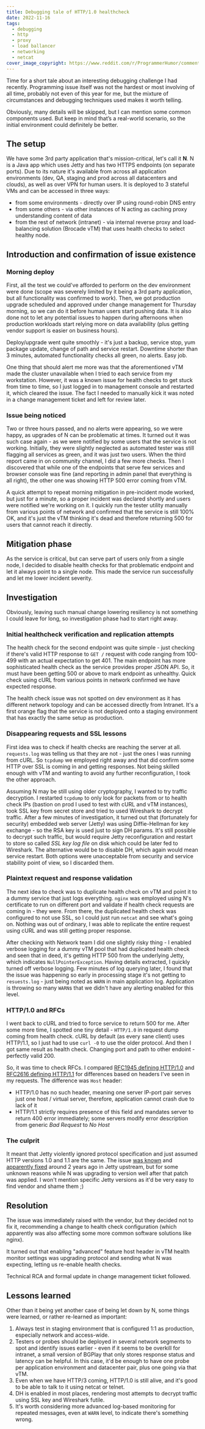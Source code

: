```yaml
---
title: Debugging tale of HTTP/1.0 healthcheck
date: 2022-11-16
tags:
  - debugging
  - http
  - proxy 
  - load ballancer
  - networking
  - netcat
cover_image_copyright: https://www.reddit.com/r/ProgrammerHumor/comments/g5i5zp/netcat/
---
```


Time for a short tale about an interesting debugging challenge I had recently. Programming issue itself was not the hardest or most involving of all time, probably not even of this year for me, but the mixture of circumstances and debugging techniques used makes it worth telling.

Obviously, many details will be skipped, but I can mention some common components used. But keep in mind that’s a real-world scenario, so the initial environment could definitely be better.

<!--more-->

## The setup

We have some 3rd party application that's mission-critical, let's call it **N**. N is a Java app which uses Jetty and has two HTTPS endpoints (on separate ports). Due to its nature it's available from across all application environments (dev, QA, staging and prod across all datacenters and clouds), as well as over VPN for human users. It is deployed to 3 stateful VMs and can be accessed in three ways: 
- from some environments - directly over IP using round-robin DNS entry
- from some others - via other instances of N acting as caching proxy understanding content of data 
- from the rest of network (intranet) - via internal reverse proxy and load-balancing solution (Brocade vTM) that uses health checks to select healthy node.

## Introduction and confirmation of issue existence

### Morning deploy

First, all the test we could've afforded to perform on the dev environment were done (scope was severely limited by it being a 3rd party application, but all functionality was confirmed to work). Then, we got production upgrade scheduled and approved under change management for Thursday morning, so we can do it before human users start pushing data. It is also done not to let any potential issues to happen during afternoons when production workloads start relying more on data availability (plus getting vendor support is easier on business hours). 

Deploy/upgrade went quite smoothly - it's just a backup, service stop, yum package update, change of path and service restart. Downtime shorter than 3 minutes, automated functionality checks all green, no alerts. Easy job. 

One thing that should alert me more was that the aforementioned vTM made the cluster unavailable when I tried to each service from my workstation. However, it was a known issue for health checks to get stuck from time to time, so I just logged in to management console and restarted it, which cleared the issue. The fact I needed to manually kick it was noted in a change management ticket and left for review later.

### Issue being noticed

Two or three hours passed, and no alerts were appearing, so we were happy, as upgrades of N can be problematic at times. It turned out it was such case again - as we were notified by some users that the service is not working. Initially, they were slightly neglected as automated tester was still flagging all services as green, and it was just two users. When the third report came in on community channel, I did a few more checks. Then I discovered that while one of the endpoints that serve few services and browser console was fine (and reporting in admin panel that everything is all right), the other one was showing HTTP 500 error coming from vTM.

A quick attempt to repeat morning mitigation in pre-incident mode worked, but just for a minute, so a proper incident was declared shortly and users were notified we're working on it. I quickly run the tester utility manually from various points of network and confirmed that the service is still 100% OK, and it's just the vTM thinking it's dead and therefore returning 500 for users that cannot reach it directly.

## Mitigation phase

As the service is critical, but can serve part of users only from a single node, I decided to disable health checks for that problematic endpoint and let it always point to a single node. This made the service run successfully and let me lower incident severity.

## Investigation

Obviously, leaving such manual change lowering resiliency is not something I could leave for long, so investigation phase had to start right away.

### Initial healthcheck verification and replication attempts

The health check for the second endpoint was quite simple - just checking if there's valid HTTP response to `GET /` request with code ranging from 100-499 with an actual expectation to get 401. The main endpoint has more sophisticated health check as the service provides proper JSON API. So, it must have been getting 500 or above to mark endpoint as unhealthy. Quick check using cURL from various points in network confirmed we have expected response.

The health check issue was not spotted on dev environment as it has different network topology and can be accessed directly from Intranet. It's a first orange flag that the service is not deployed onto a staging environment that has exactly the same setup as production.


### Disappearing requests and SSL lessons

First idea was to check if health checks are reaching the server at all. `requests.log` was telling us that they are not - just the ones I was running from cURL. So `tcpdump` we employed right away and that did confirm some HTTP over SSL is coming in and getting responses. Not being skilled enough with vTM and wanting to avoid any further reconfiguration, I took the other approach. 

Assuming N may be still using older cryptography, I wanted to try traffic decryption. I restarted `tcpdump` to only look for packets from or to health check IPs (bastion on prod I used to test with cURL and vTM instances), took SSL key from secret store and tried to used Wireshark to decrypt traffic. After a few minutes of investigation, it turned out that (fortunately for security) embedded web server (Jetty) was using Diffie-Hellman for key exchange - so the RSA key is used just to sign DH params. It's still possible to decrypt such traffic, but would require Jetty reconfiguration and restart to store so called *SSL key log file* on disk which could be later fed to Wireshark. The alternative would be to disable DH, which again would mean service restart. Both options were unacceptable from security and service stability point of view, so I discarded them. 

### Plaintext request and response validation

The next idea to check was to duplicate health check on vTM and point it to a dummy service that just logs everything. `nginx` was employed using N's certificate to run on different port and validate if health check requests are coming in - they were. From there, the duplicated health check was configured to not use SSL, so I could just run `netcat` and see what's going on. Nothing was out of ordinary, I was able to replicate the entire request using cURL and was still getting proper response.

After checking with Network team I did one slightly risky thing - I enabled verbose logging for a dummy vTM pool that had duplicated health check and seen that in deed, it's getting HTTP 500 from the underlying Jetty, which indicates `NullPointerException`. Having details extracted, I quickly turned off verbose logging. Few minutes of log querying later, I found that the issue was happening so early in processing stage it's not getting to `resuests.log` - just being noted as `WARN` in main application log. Application is throwing so many `WARN`s that we didn't have any alerting enabled for this level. 

### HTTP/1.0 and RFCs

I went back to cURL and tried to force service to return 500 for me. After some more time, I spotted one tiny detail -  `HTTP/1.0` in request dump coming from health check. cURL by default (as every sane client) uses HTTP/1.1, so I just had to use `curl -0` to use the older protocol. And then I got same result as health check. Changing port and path to other endoint - perfectly valid 200.

So, it was time to check RFCs. I compared [RFC1945 defining HTTP/1.0](https://www.rfc-editor.org/rfc/rfc1945.html) and [RFC2616 defining HTTP/1.1](https://www.rfc-editor.org/rfc/rfc2616) for differences based on headers I've seen in my requests. The difference was `Host` header:

- HTTP/1.0 has no such header, meaning one server IP-port pair serves just one host / virtual server, therefore, application cannot crash due to lack of it
- HTTP/1.1 strictly requires presence of this field and mandates server to return 400 error immediately; some servers modify error description from generic *Bad Request* to *No Host*

### The culprit

It meant that Jetty violently ignored protocol specification and just assumed HTTP versions 1.0 and 1.1 are the same. The issue [was known](https://github.com/eclipse/jetty.project/issues/5443) and [apparently fixed](https://github.com/eclipse/jetty.project/pull/5445) around 2 years ago in Jetty upstream, but for some unknown reasons while N was upgrading to version well after that patch was applied. I won't mention specific Jetty versions as it'd be very easy to find vendor and shame them ;) 

## Resolution

The issue was immediately raised with the vendor, but they decided not to fix it, recommending a change to health check configuration (which apparently was also affecting some more common software solutions like nginx).

It turned out that enabling "advanced" feature host header in vTM health monitor settings was upgrading protocol and sending what N was expecting, letting us re-enable health checks.

Technical RCA and formal update in change management ticket followed.

## Lessons learned

Other than it being yet another case of being let down by N, some things were learned, or rather re-learned as important:

1. Always test in staging environment that is configured 1:1 as production, especially network and access-wide.
1. Testers or probes should be deployed in several network segments to spot and identify issues earlier - even if it seems to be overkill for intranet, a small version of BGPlay that only stores response status and latency can be helpful. In this case, it'd be enough to have one probe per application environment and datacenter pair, plus one going via that vTM.
1. Even when we have HTTP/3 coming, HTTP/1.0 is still alive, and it's good to be able to talk to it using netcat or telnet.
1. DH is enabled in most places, rendering most attempts to decrypt traffic using SSL key and Wireshark futile.
1. It's worth considering more advanced log-based monitoring for repeated messages, even at `WARN` level, to indicate there's something wrong.
